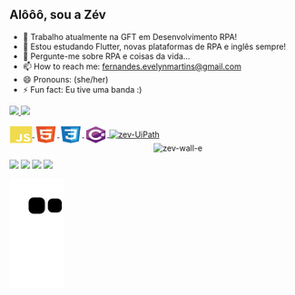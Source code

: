 ## Alôôô, sou a Zév

- 🔭 Trabalho atualmente na GFT em Desenvolvimento RPA!
- 🌱 Estou estudando Flutter, novas plataformas de RPA e inglês sempre!
- 💬 Pergunte-me sobre RPA e coisas da vida...
- 📫 How to reach me: fernandes.evelynmartins@gmail.com
- 😄 Pronouns: (she/her)
- ⚡ Fun fact: Eu tive uma banda :)


 <div>
  <a href="https://github.com/EvelynEscher">
  <img height="160em" src="https://github-readme-stats.vercel.app/api?username=EvelynEscher&show_icons=true&theme=cobalt&include_all_commits=true&count_private=true"/>
  <img height="160em" src="https://github-readme-stats.vercel.app/api/top-langs/?username=EvelynEscher&layout=compact&langs_count=7&theme=cobalt"/>
</div>
  <div style="display: inline_block"><br>
  <img align="center" alt="zev-Js" height="30" width="40" src="https://raw.githubusercontent.com/devicons/devicon/master/icons/javascript/javascript-plain.svg">
  <img align="center" alt="zev-HTML" height="30" width="40" src="https://raw.githubusercontent.com/devicons/devicon/master/icons/html5/html5-original.svg">
  <img align="center" alt="zev-CSS" height="30" width="40" src="https://raw.githubusercontent.com/devicons/devicon/master/icons/css3/css3-original.svg">
  <img align="center" alt="zev-Csharp" height="30" width="40" src="https://raw.githubusercontent.com/devicons/devicon/master/icons/csharp/csharp-original.svg">
  <img align="center" alt="zev-UiPath" height="30" width="30" src="https://media.glassdoor.com/sql/1102519/uipath-squarelogo-1571834817890.png"> 
  <img align="right" alt="zev-wall-e" height="200" width="250" src="https://i.pinimg.com/originals/60/81/62/6081626fdeb07fc0d10648060c6f5766.gif">
</div>
  
   ##
 
<div> 
  <a href="https://instagram.com/evelynfernandesmartins" target="_blank"><img src="https://img.shields.io/badge/-Instagram-%23E4405F?style=for-the-badge&logo=instagram&logoColor=white" target="_blank"></a>
   <a href="https://facebook.com/evelyn.fernandesmartins" target="_blank"><img src="https://img.shields.io/badge/Facebook-1877F2?style=for-the-badge&logo=facebook&logoColor=white"></a>
  <a href = "mailto:fernandes.evelynmartins@gmail.com"><img src="https://img.shields.io/badge/-Gmail-%23333?style=for-the-badge&logo=gmail&logoColor=white" target="_blank"></a>
  <a href="https://www.linkedin.com/in/evelyn-fernandes-martins-escher-200582147" target="_blank"><img src="https://img.shields.io/badge/-LinkedIn-%230077B5?style=for-the-badge&logo=linkedin&logoColor=white" target="_blank"></a> 
 
  ![Snake animation](https://github.com/rafaballerini/rafaballerini/blob/output/github-contribution-grid-snake.svg)
 
</div>

